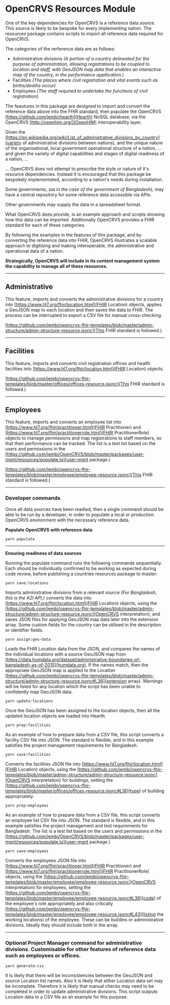 # OpenCRVS Resources Module

One of the key dependencies for OpenCRVS is a reference data source. This source is likely to be bespoke for every implementing nation. The resources package contains scripts to import all reference data required for OpenCRVS.

The categories of the rerference data are as follows:

- Administrative divisions _(A portion of a country delineated for the purpose of administration, allowing registrations to be coupled to location and staff, with GeoJSON map data that enables an interactive map of the country, in the performance appllication.)_
- Facilities _(The places where civil registration and vital events such as births/deaths occur)_
- Employees _(The staff required to undertake the functions of civil registration)_

The feautures in this package are designed to import and convert the reference data above into the FHIR standard, then populate the OpenCRVS [https://github.com/jembi/hearth](Hearth) NoSQL database, via the OpenCRVS [http://openhim.org/](OpenHIM) interoperability layer.

Given the [https://en.wikipedia.org/wiki/List_of_administrative_divisions_by_country](variety of administrative divisions between nations), and the unique nature of the organisational, local government operational structure of a nation, ... and given the variety of digital capabilities and stages of digital readiness of a nation, ...

... OpenCRVS does not attempt to prescribe the style or nature of it's resource dependencies. Instead it is encouraged that this package be bespokely implementated, according to a nation's needs during installation.

Some governments, _(as in the case of the government of Bangladesh),_ may have a central repository for some reference data accessible via APIs.

Other governments may supply the data in a spreadsheet format.

What OpenCRVS does provide, is an example approach and scripts showing how this data can be imported. Additionally OpenCRVS provides a FHIR standard for each of these categories.

By following the examples in the features of this package, and by converting the reference data into FHIR, OpenCRVS illustrates a scalable approach to digitising and making interoperable, the administrative and operational data of a nation.

**Strategically, OpenCRVS will include in its content management system the capability to manage all of these resources.**

---

## Administrative

This feature, imports and converts the administrative divisions for a country into [https://www.hl7.org/fhir/location.html](FHIR Location) objects, applies a GeoJSON map to each location and then saves the data to FHIR. The process can be interrupted to export a CSV file for manual cross-checking.

[https://github.com/jembi/opencrvs-fhir-templates/blob/master/admin-structure/admin-structure-resource.jsonc](This FHIR standard is followed.)

---

## Facilities

This feature, imports and converts civil registration offices and health facilities into [https://www.hl7.org/fhir/location.html](FHIR Location) objects.

[https://github.com/jembi/opencrvs-fhir-templates/blob/master/offices/offices-resource.jsonc](This FHIR standard is followed.)

---

## Employees

This feature, imports and converts an employee list into [https://www.hl7.org/fhir/practitioner.html](FHIR Practitioner) and [https://www.hl7.org/fhir/practitionerrole.html](FHIR PractitionerRole) objects to manage permissions and map registrations to staff members, so that their performance can be tracked. The list is a test list based on the users and permissions in the [https://github.com/jembi/OpenCRVS/blob/master/packages/user-mgnt/resources/populate.ts](user-mgnt package.)

[https://github.com/jembi/opencrvs-fhir-templates/blob/master/employee/employee-resource.jsonc](This FHIR standard is followed.)

---

### Developer commands

Once all data sources have been readied, then a single command should be able to be run by a developer, in order to populate a local or production OpenCRVS environment with the necessary reference data.

**Populate OpenCRVS with reference data**

<!-- prettier-ignore -->
```yarn populate```

---

**Ensuring readiness of data sources**

Running the populate command runs the following commands sequentially. Each should be individually confirmed to be working as expected during code review, before publishing a countries resources package to master:

<!-- prettier-ignore -->
```yarn save:locations```

Imports administrative divisions from a relevant source _(For Bangladesh, this is the A2I API,)_ converts the data into [https://www.hl7.org/fhir/location.html](FHIR Location) objects, using the [https://github.com/jembi/opencrvs-fhir-templates/blob/master/admin-structure/admin-structure-resource.jsonc](OpenCRVS interpretation), and saves JSON files for applying GeoJSON map data later into the extension array. Some custom fields for the country can be utilised in the description or identifier fields.

<!-- prettier-ignore -->
```yarn assign:geo-data```

Loads the FHIR Location data from the JSON, and compares the names of the individual locations with a source GeoJSON map from [https://data.humdata.org/dataset/administrative-boundaries-of-bangladesh-as-of-2015](humdata.org). If the names match, then the appropriate GeoJSON map is applied to the Location [https://github.com/jembi/opencrvs-fhir-templates/blob/master/admin-structure/admin-structure-resource.jsonc#L36](extension array). Warnings will be listed for any location which the script has been unable to confidently map GeoJSON data.

<!-- prettier-ignore -->
```yarn update:locations```

Once the GeoJSON has been assigned to the location objects, then all the updated location objects are loaded into Hearth.

<!-- prettier-ignore -->
```yarn prep:facilities```

As an example of how to prepare data from a CSV file, this script converts a facility CSV file into JSON. The standard is flexible, and in this example satisfies the project management requirements for Bangladesh.

<!-- prettier-ignore -->
```yarn save:facilities```

Converts the facilities JSON file into [https://www.hl7.org/fhir/location.html](FHIR Location) objects, using the [https://github.com/jembi/opencrvs-fhir-templates/blob/master/admin-structure/admin-structure-resource.jsonc](OpenCRVS interpretation) for buildings, setting the [https://github.com/jembi/opencrvs-fhir-templates/blob/master/offices/offices-resource.jsonc#L18](type) of building appropriately.

<!-- prettier-ignore -->
```yarn prep:employees```

As an example of how to prepare data from a CSV file, this script converts an employee list CSV file into JSON. The standard is flexible, and in this example satisfies the project management and test requirements for Bangladesh. The list is a test list based on the users and permissions in the [https://github.com/jembi/OpenCRVS/blob/master/packages/user-mgnt/resources/populate.ts](user-mgnt package.)

<!-- prettier-ignore -->
```yarn save:employees```

Converts the employees JSON file into [https://www.hl7.org/fhir/practitioner.html](FHIR Practitioner) and [https://www.hl7.org/fhir/practitionerrole.html](FHIR PractitionerRole) objects, using the [https://github.com/jembi/opencrvs-fhir-templates/blob/master/employee/employee-resource.jsonc](OpenCRVS interpretation) for employees, setting the [https://github.com/jembi/opencrvs-fhir-templates/blob/master/employee/employee-resource.jsonc#L38](code) of the employee's role appropriately and also critically [https://github.com/jembi/opencrvs-fhir-templates/blob/master/employee/employee-resource.jsonc#L43](listing the working locations) of the employee. These can be buildins or administrative divisions. Ideally they should include both in the array.

---

### Optional Project Manager command for administrative divisions. Customisable for other features of reference data such as employees or offices.

<!-- prettier-ignore -->
```yarn generate:csv```

It is likely that there will be inconsistencies between the GeoJSON and source Location list names. Also it is likely that either Location data set may be incomplete. Therefore it is likely that manual checks may need to be completed in order to update administrative divisions. This script outputs Location data to a CSV file as an example for this purpose.
